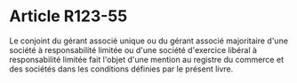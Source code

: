 # Article R123-55

Le conjoint du gérant associé unique ou du gérant associé majoritaire d'une société à responsabilité limitée ou d'une société d'exercice libéral à responsabilité limitée fait l'objet d'une mention au registre du commerce et des sociétés dans les conditions définies par le présent livre.
